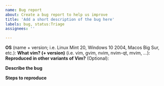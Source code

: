 ```yaml
---
name: Bug report
about: Create a bug report to help us improve
title: 'Add a short description of the bug here'
labels: bug, status:Triage
assignees: ''

---
```


<!--
Before opening a bug, please note that testing on the latest tag or commit is highly recommended.
Whether you run the latest commit or the latest tag isn't too important, but any other commits
or newer tags may already have fixed it, especially during the catchup phase of the plugin
development.

TL;DR: update before you continue, and check that you're able to verify it.

This template outlines a number of points. You're not required to follow this template,
but the bits mentioned in the template are required. If we're missing a clear description,
or steps to reproduce, or other important context, the issue may be closed until we get it.
-->

**OS** (name + version; i.e. Linux Mint 20, Windows 10 2004, Macos Big Sur, etc.):
**What vim? (+ version)** (i.e. vim, gvim, nvim, nvim-qt, mvim, ...):
**Reproduced in other variants of Vim?** (Optional):

**Describe the bug**
<!-- A detailed description is important. Include all the relevant details about the bug/error.
     In what situation you encountered it should go here as well. -->

**Steps to reproduce**
<!-- How did you trigger the bug? Before posting the issue, we ask that you go through the steps
     you write down *exactly* as you write them down to make sure your steps can be used to
     verify the existence of the problem. -->



